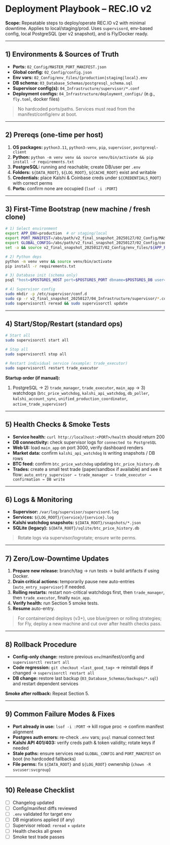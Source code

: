 # Deployment Playbook – REC.IO v2

**Scope:** Repeatable steps to deploy/operate REC.IO v2 with minimal downtime. Applies to local/staging/prod. Uses `supervisord`, env-based config, local PostgreSQL (per v2 snapshot), and is Fly/Docker ready.

---

## 1) Environments & Sources of Truth
- **Ports:** `02_Config/MASTER_PORT_MANIFEST.json`
- **Global config:** `02_Config/config.json`
- **Env vars:** `02_Config/env_files/{production|staging|local}.env`
- **DB schema:** `03_Database_Schemas/postgresql_schema.sql`
- **Supervisor config(s):** `04_Infrastructure/supervisor/*.conf`
- **Deployment configs:** `04_Infrastructure/deployment_configs/` (e.g., `fly.toml`, docker files)

> No hardcoded ports/paths. Services must read from the manifest/config/env at boot.

---

## 2) Prereqs (one-time per host)
1. **OS packages:** `python3.11`, `python3-venv`, `pip`, `supervisor`, `postgresql-client`
2. **Python:** `python -m venv venv && source venv/bin/activate && pip install -r requirements.txt`
3. **PostgreSQL:** running and reachable; create DB/user per `.env`
4. **Folders:** `${DATA_ROOT}`, `${LOG_ROOT}`, `${CACHE_ROOT}` exist and writable
5. **Credentials:** place Kalshi & Coinbase creds under `${CREDENTIALS_ROOT}` with correct perms
6. **Ports:** confirm none are occupied (`lsof -i :PORT`)

---

## 3) First-Time Bootstrap (new machine / fresh clone)
```bash
# 1) Select environment
export APP_ENV=production  # or staging/local
export PORT_MANIFEST=/abs/path/v2_final_snapshot_20250127/02_Config/MASTER_PORT_MANIFEST.json
export GLOBAL_CONFIG=/abs/path/v2_final_snapshot_20250127/02_Config/config.json
set -a && source v2_final_snapshot_20250127/02_Config/env_files/${APP_ENV}.env && set +a

# 2) Python deps
python -m venv venv && source venv/bin/activate
pip install -r requirements.txt

# 3) Database init (schema only)
psql "host=$POSTGRES_HOST port=$POSTGRES_PORT dbname=$POSTGRES_DB user=$POSTGRES_USER password=$POSTGRES_PASSWORD"   -f v2_final_snapshot_20250127/03_Database_Schemas/postgresql_schema.sql

# 4) Supervisor config
sudo mkdir -p /etc/supervisor/conf.d
sudo cp -r v2_final_snapshot_20250127/04_Infrastructure/supervisor/*.conf /etc/supervisor/conf.d/
sudo supervisorctl reread && sudo supervisorctl update
```

---

## 4) Start/Stop/Restart (standard ops)
```bash
# Start all
sudo supervisorctl start all

# Stop all
sudo supervisorctl stop all

# Restart individual service (example: trade_executor)
sudo supervisorctl restart trade_executor
```

**Startup order (if manual):**
1) PostgreSQL → 2) `trade_manager`, `trade_executor`, `main_app` → 3) watchdogs (`btc_price_watchdog`, `kalshi_api_watchdog`, `db_poller`, `kalshi_account_sync`, `unified_production_coordinator`, `active_trade_supervisor`)

---

## 5) Health Checks & Smoke Tests
- **Service health:** `curl http://localhost:<PORT>/health` should return 200
- **DB connectivity:** check supervisor logs for `connected to PostgreSQL`
- **Web UI:** load `main_app` on port 3000, verify dashboard renders
- **Market data:** confirm `kalshi_api_watchdog` is writing snapshots / DB rows
- **BTC feed:** confirm `btc_price_watchdog` updating `btc_price_history.db`
- **Trades:** create a small test trade (paper/sandbox if available) and see it flow: `auto_entry_supervisor → trade_manager → trade_executor → confirmation → DB write`

---

## 6) Logs & Monitoring
- **Supervisor:** `/var/log/supervisor/supervisord.log`
- **Services:** `${LOG_ROOT}/{service}/{service}.log`
- **Kalshi watchdog snapshots:** `${DATA_ROOT}/snapshots/*.json`
- **SQLite (legacy):** `${DATA_ROOT}/sqlite/btc_price_history.db`

> Rotate logs via supervisor/logrotate; ensure write perms.

---

## 7) Zero/Low-Downtime Updates
1. **Prepare new release:** branch/tag → run tests → build artifacts if using Docker.
2. **Drain critical actions:** temporarily pause new auto-entries (`auto_entry_supervisor`) if needed.
3. **Rolling restarts:** restart non-critical watchdogs first, then `trade_manager`, then `trade_executor`, finally `main_app`.
4. **Verify health:** run Section 5 smoke tests.
5. **Resume** auto-entry.

> For containerized deploys (v3+), use blue/green or rolling strategies; for Fly, deploy a new machine and cut over after health checks pass.

---

## 8) Rollback Procedure
- **Config-only change:** restore previous `env`/manifest/config and `supervisorctl restart all`
- **Code regression:** `git checkout <last_good_tag>` → reinstall deps if changed → `supervisorctl restart all`
- **DB change:** restore last backup (`03_Database_Schemas/backups/*.sql`) and restart dependent services

**Smoke after rollback:** Repeat Section 5.

---

## 9) Common Failure Modes & Fixes
- **Port already in use:** `lsof -i :PORT` → kill rogue proc → confirm manifest alignment
- **Postgres auth errors:** re-check `.env` vars; `psql` manual connect test
- **Kalshi API 401/403:** verify creds path & token validity; rotate keys if needed
- **Stale paths:** ensure services read `GLOBAL_CONFIG` and `PORT_MANIFEST` on boot (no hardcoded fallbacks)
- **File perms:** fix `${DATA_ROOT}` and `${LOG_ROOT}` ownership (`chown -R svcuser:svcgroup`)

---

## 10) Release Checklist
- [ ] Changelog updated
- [ ] Config/manifest diffs reviewed
- [ ] `.env` validated for target env
- [ ] DB migrations applied (if any)
- [ ] Supervisor reload: `reread` + `update`
- [ ] Health checks all green
- [ ] Smoke test trade passes
